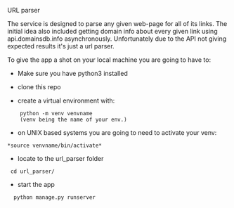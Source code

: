 URL parser


The service is designed to parse any given web-page for all of its links.
The initial idea also included getting domain info about every given link using api.domainsdb.info asynchronously. 
Unfortunately due to the API not giving expected results it's just a url parser. 

To give the app a shot on your local machine you are going to have to:

- Make sure you have python3 installed

- clone this repo

- create a virtual environment with:
```
    python -m venv venvname 
    (venv being the name of your env.) 
```
- on UNIX based systems you are going to need to activate your venv: 

```
*source venvname/bin/activate*
```

 - locate to the url_parser folder 
 ```
  cd url_parser/
 ``` 
- start the app
```
  python manage.py runserver
 ``` 
  
 
